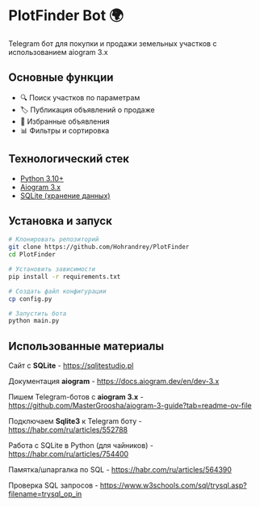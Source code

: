 # PlotFinder Bot 🌍

Telegram бот для покупки и продажи земельных участков с использованием aiogram 3.x

## Основные функции
- 🔍 Поиск участков по параметрам
- 🏷️ Публикация объявлений о продаже
- 📌 Избранные объявления
- 📊 Фильтры и сортировка

## Технологический стек
- [Python 3.10+](https://www.python.org/downloads)
- [Aiogram 3.x](https://docs.aiogram.dev/en/dev-3.x)
- [SQLite (хранение данных)](https://sqlitestudio.pl)

## Установка и запуск

```bash
# Клонировать репозиторий
git clone https://github.com/Hohrandrey/PlotFinder
cd PlotFinder

# Установить зависимости
pip install -r requirements.txt

# Создать файл конфигурации
cp config.py

# Запустить бота
python main.py
```

## Использованные материалы

Сайт с **SQLite** - https://sqlitestudio.pl

Документация **aiogram** - https://docs.aiogram.dev/en/dev-3.x

Пишем Telegram-ботов с **aiogram 3.x** - https://github.com/MasterGroosha/aiogram-3-guide?tab=readme-ov-file

Подключаем **Sqlite3** к Telegram боту - https://habr.com/ru/articles/552788

Работа с SQLite в Python (для чайников) - https://habr.com/ru/articles/754400

Памятка/шпаргалка по SQL - https://habr.com/ru/articles/564390

Проверка SQL запросов - https://www.w3schools.com/sql/trysql.asp?filename=trysql_op_in
